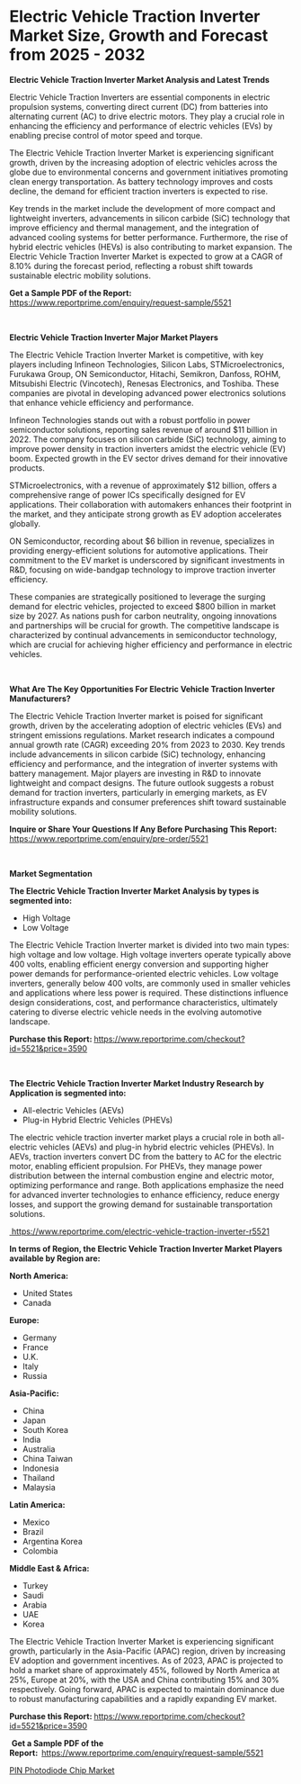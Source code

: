 <p><h1>Electric Vehicle Traction Inverter Market Size, Growth and Forecast from 2025 - 2032</h1></p><p><strong>Electric Vehicle Traction Inverter Market Analysis and Latest Trends</strong></p>
<p><p>Electric Vehicle Traction Inverters are essential components in electric propulsion systems, converting direct current (DC) from batteries into alternating current (AC) to drive electric motors. They play a crucial role in enhancing the efficiency and performance of electric vehicles (EVs) by enabling precise control of motor speed and torque. </p><p>The Electric Vehicle Traction Inverter Market is experiencing significant growth, driven by the increasing adoption of electric vehicles across the globe due to environmental concerns and government initiatives promoting clean energy transportation. As battery technology improves and costs decline, the demand for efficient traction inverters is expected to rise. </p><p>Key trends in the market include the development of more compact and lightweight inverters, advancements in silicon carbide (SiC) technology that improve efficiency and thermal management, and the integration of advanced cooling systems for better performance. Furthermore, the rise of hybrid electric vehicles (HEVs) is also contributing to market expansion. The Electric Vehicle Traction Inverter Market is expected to grow at a CAGR of 8.10% during the forecast period, reflecting a robust shift towards sustainable electric mobility solutions.</p></p>
<p><strong>Get a Sample PDF of the Report:&nbsp;</strong> <a href="https://www.reportprime.com/enquiry/request-sample/5521?utm_campaign=3087&utm_medium=2&utm_source=Github&utm_content=ia&utm_term=19032025&utm_id=electric-vehicle-traction-inverter">https://www.reportprime.com/enquiry/request-sample/5521</a></p>
<p>&nbsp;</p>
<p><strong>Electric Vehicle Traction Inverter Major Market Players</strong></p>
<p><p>The Electric Vehicle Traction Inverter Market is competitive, with key players including Infineon Technologies, Silicon Labs, STMicroelectronics, Furukawa Group, ON Semiconductor, Hitachi, Semikron, Danfoss, ROHM, Mitsubishi Electric (Vincotech), Renesas Electronics, and Toshiba. These companies are pivotal in developing advanced power electronics solutions that enhance vehicle efficiency and performance.</p><p>Infineon Technologies stands out with a robust portfolio in power semiconductor solutions, reporting sales revenue of around $11 billion in 2022. The company focuses on silicon carbide (SiC) technology, aiming to improve power density in traction inverters amidst the electric vehicle (EV) boom. Expected growth in the EV sector drives demand for their innovative products.</p><p>STMicroelectronics, with a revenue of approximately $12 billion, offers a comprehensive range of power ICs specifically designed for EV applications. Their collaboration with automakers enhances their footprint in the market, and they anticipate strong growth as EV adoption accelerates globally.</p><p>ON Semiconductor, recording about $6 billion in revenue, specializes in providing energy-efficient solutions for automotive applications. Their commitment to the EV market is underscored by significant investments in R&D, focusing on wide-bandgap technology to improve traction inverter efficiency.</p><p>These companies are strategically positioned to leverage the surging demand for electric vehicles, projected to exceed $800 billion in market size by 2027. As nations push for carbon neutrality, ongoing innovations and partnerships will be crucial for growth. The competitive landscape is characterized by continual advancements in semiconductor technology, which are crucial for achieving higher efficiency and performance in electric vehicles.</p></p>
<p>&nbsp;</p>
<p><strong>What Are The Key Opportunities For Electric Vehicle Traction Inverter Manufacturers?</strong></p>
<p><p>The Electric Vehicle Traction Inverter market is poised for significant growth, driven by the accelerating adoption of electric vehicles (EVs) and stringent emissions regulations. Market research indicates a compound annual growth rate (CAGR) exceeding 20% from 2023 to 2030. Key trends include advancements in silicon carbide (SiC) technology, enhancing efficiency and performance, and the integration of inverter systems with battery management. Major players are investing in R&D to innovate lightweight and compact designs. The future outlook suggests a robust demand for traction inverters, particularly in emerging markets, as EV infrastructure expands and consumer preferences shift toward sustainable mobility solutions.</p></p>
<p><strong>Inquire or Share Your Questions If Any Before Purchasing This Report:</strong> <a href="https://www.reportprime.com/enquiry/pre-order/5521?utm_campaign=3087&utm_medium=2&utm_source=Github&utm_content=ia&utm_term=19032025&utm_id=electric-vehicle-traction-inverter">https://www.reportprime.com/enquiry/pre-order/5521</a></p>
<p>&nbsp;</p>
<p><strong>Market Segmentation</strong></p>
<p><strong>The Electric Vehicle Traction Inverter Market Analysis by types is segmented into:</strong></p>
<p><ul><li>High Voltage</li><li>Low Voltage</li></ul></p>
<p><p>The Electric Vehicle Traction Inverter market is divided into two main types: high voltage and low voltage. High voltage inverters operate typically above 400 volts, enabling efficient energy conversion and supporting higher power demands for performance-oriented electric vehicles. Low voltage inverters, generally below 400 volts, are commonly used in smaller vehicles and applications where less power is required. These distinctions influence design considerations, cost, and performance characteristics, ultimately catering to diverse electric vehicle needs in the evolving automotive landscape.</p></p>
<p><strong>Purchase this Report:&nbsp;</strong><a href="https://www.reportprime.com/checkout?id=5521&price=3590&utm_campaign=3087&utm_medium=2&utm_source=Github&utm_content=ia&utm_term=19032025&utm_id=electric-vehicle-traction-inverter">https://www.reportprime.com/checkout?id=5521&price=3590</a></p>
<p>&nbsp;</p>
<p><strong>The Electric Vehicle Traction Inverter Market Industry Research by Application is segmented into:</strong></p>
<p><ul><li>All-electric Vehicles (AEVs)</li><li>Plug-in Hybrid Electric Vehicles (PHEVs)</li></ul></p>
<p><p>The electric vehicle traction inverter market plays a crucial role in both all-electric vehicles (AEVs) and plug-in hybrid electric vehicles (PHEVs). In AEVs, traction inverters convert DC from the battery to AC for the electric motor, enabling efficient propulsion. For PHEVs, they manage power distribution between the internal combustion engine and electric motor, optimizing performance and range. Both applications emphasize the need for advanced inverter technologies to enhance efficiency, reduce energy losses, and support the growing demand for sustainable transportation solutions.</p></p>
<p><a href="https://www.reportprime.com/electric-vehicle-traction-inverter-r5521?utm_campaign=3087&utm_medium=2&utm_source=Github&utm_content=ia&utm_term=19032025&utm_id=electric-vehicle-traction-inverter">&nbsp;https://www.reportprime.com/electric-vehicle-traction-inverter-r5521</a></p>
<p><strong>In terms of Region, the Electric Vehicle Traction Inverter Market Players available by Region are:</strong></p>
<p>
    <p> <strong> North America: </strong>
        <ul>
            <li>United States</li>
            <li>Canada</li>
        </ul>
        </p> 
    <p> <strong> Europe: </strong>
        <ul>
            <li>Germany</li>
            <li>France</li>
            <li>U.K.</li>
            <li>Italy</li>
            <li>Russia</li>
        </ul>
        </p> 
    <p> <strong> Asia-Pacific: </strong>
        <ul>
            <li>China</li>
            <li>Japan</li>
            <li>South Korea</li>
            <li>India</li>
            <li>Australia</li>
            <li>China Taiwan</li>
            <li>Indonesia</li>
            <li>Thailand</li>
            <li>Malaysia</li>
        </ul>
        </p> 
    <p> <strong> Latin America: </strong>
        <ul>
            <li>Mexico</li>
            <li>Brazil</li>
            <li>Argentina Korea</li>
            <li>Colombia</li>
        </ul>
        </p> 
    <p> <strong> Middle East & Africa: </strong>
        <ul>
            <li>Turkey</li>
            <li>Saudi</li>
            <li>Arabia</li>
            <li>UAE</li>
            <li>Korea</li>
        </ul>
    </p>
    </p>
<p><p>The Electric Vehicle Traction Inverter Market is experiencing significant growth, particularly in the Asia-Pacific (APAC) region, driven by increasing EV adoption and government incentives. As of 2023, APAC is projected to hold a market share of approximately 45%, followed by North America at 25%, Europe at 20%, with the USA and China contributing 15% and 30% respectively. Going forward, APAC is expected to maintain dominance due to robust manufacturing capabilities and a rapidly expanding EV market.</p></p>
<p><strong>Purchase this Report: </strong><a href="https://www.reportprime.com/checkout?id=5521&price=3590&utm_campaign=3087&utm_medium=2&utm_source=Github&utm_content=ia&utm_term=19032025&utm_id=electric-vehicle-traction-inverter">https://www.reportprime.com/checkout?id=5521&price=3590</a></p>
<p>&nbsp;<strong>Get a Sample PDF of the Report:&nbsp;&nbsp;</strong><a href="https://www.reportprime.com/enquiry/request-sample/5521?utm_campaign=3087&utm_medium=2&utm_source=Github&utm_content=ia&utm_term=19032025&utm_id=electric-vehicle-traction-inverter">https://www.reportprime.com/enquiry/request-sample/5521</a></p>
<p><strong></strong></p>
<p><p><a href="https://github.com/sefathlehki/Market-Research-Report-List-1/blob/main/pin-photodiode-chip-market.md?utm_campaign=3087&utm_medium=2&utm_source=Github&utm_content=ia&utm_term=19032025&utm_id=electric-vehicle-traction-inverter">PIN Photodiode Chip Market</a></p></p>